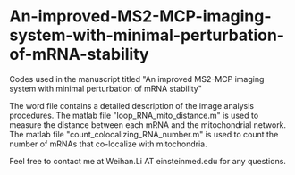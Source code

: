 # An-improved-MS2-MCP-imaging-system-with-minimal-perturbation-of-mRNA-stability
Codes used in the manuscript titled "An improved MS2-MCP imaging system with minimal perturbation of mRNA stability"

The word file contains a detailed description of the image analysis procedures. The matlab file "loop_RNA_mito_distance.m" is used to measure the distance between each mRNA and the mitochondrial network. The matlab file "count_colocalizing_RNA_number.m" is used to count the number of mRNAs that co-localize with mitochondria. 

Feel free to contact me at Weihan.Li AT einsteinmed.edu for any questions. 
